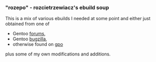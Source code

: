 ### "rozepo" - rozcietrzewiacz's ebuild soup

This is a mix of various ebuilds I needed at some point and either just obtained 
from one of

 - Gentoo [forums](formus.gentoo.org),
 - Gentoo [bugzilla](bugs.gentoo.org),
 - otherwise found on [gpo](gpo.zugaina.org)
 
plus some of my own modifications and additions.
